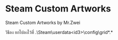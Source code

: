 # Steam Custom Artworks
Steam Custom Artworks by Mr.Zwei

วิธีลง
ยกไปลงไว้ที่ .\Steam\userdata\<id3>\config\grid\*.*
